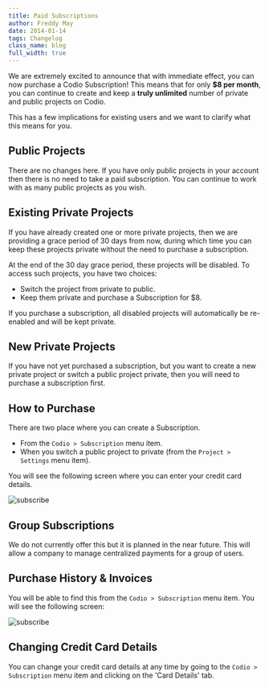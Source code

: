 ```yaml
---
title: Paid Subscriptions
author: Freddy May
date: 2014-01-14
tags: Changelog
class_name: blog
full_width: true
---
```


We are extremely excited to announce that with immediate effect, you can now purchase a Codio Subscription! This means that for only **$8 per month**, you can continue to create and keep a **truly unlimited** number of private and public projects on Codio.

This has a few implications for existing users and we want to clarify what this means for you.

## Public Projects
There are no changes here. If you have only public projects in your account then there is no need to take a paid subscription. You can continue to work with as many public projects as you wish.

## Existing Private Projects
If you have already created one or more private projects, then we are providing a grace period of 30 days from now, during which time you can keep these projects private without the need to purchase a subscription.

At the end of the 30 day grace period, these projects will be disabled. To access such projects, you have two choices:

- Switch the project from private to public.
- Keep them private and purchase a Subscription for $8.

If you purchase a subscription, all disabled projects will automatically be re-enabled and will be kept private.

## New Private Projects
If you have not yet purchased a subscription, but you want to create a new private project or switch a public project private, then you will need to purchase a subscription first.

## How to Purchase
There are two place where you can create a Subscription.

- From the `Codio > Subscription` menu item.
- When you switch a public project to private (from the `Project > Settings` menu item).

You will see the following screen where you can enter your credit card details.

![subscribe](blog/subscribe-1.png)

## Group Subscriptions
We do not currently offer this but it is planned in the near future. This will allow a company to manage centralized payments for a group of users.

## Purchase History & Invoices
You will be able to find this from the `Codio > Subscription` menu item. You will see the following screen:

![subscribe](blog/subscribe-2.png)

## Changing Credit Card Details
You can change your credit card details at any time by going to the `Codio > Subscription` menu item and clicking on the 'Card Details' tab.
